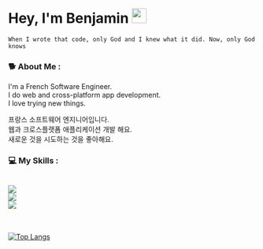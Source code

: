 <div id="header">
<h1>
  Hey, I'm Benjamin
  <img src="https://media.giphy.com/media/hvRJCLFzcasrR4ia7z/giphy.gif" width="30px"/>
</h1>

`When I wrote that code, only God and I knew what it did. Now, only God knows`

### 🐕 About Me :

I'm a French Software Engineer.<br/>
I do web and cross-platform app development.<br/>
I love trying new things.

프랑스 소프트웨어 엔지니어입니다.<br/>
웹과 크로스플랫폼 애플리케이션 개발 해요.<br/> 
새로운 것을 시도하는 것을 좋아해요.

### 💻 My Skills :   

<br />
<div>
  <img src="https://skillicons.dev/icons?i=js,ts,go,java"/><br />
  <img src="https://skillicons.dev/icons?i=react,tailwind,redux,nodejs,spring"/><br />
  <img src="https://skillicons.dev/icons?i=mongodb,postgres,mysql,aws"/><br />
<br />
<br />

[![Top Langs](https://github-readme-stats.vercel.app/api/top-langs/?username=ConfiacB&theme=tokyonight&layout=compact&hide=html,css)](https://github.com/anuraghazra/github-readme-stats)

</div>

<!--
**ConfiacB/ConfiacB** is a ✨ _special_ ✨ repository because its `README.md` (this file) appears on your GitHub profile.

Here are some ideas to get you started:

- 🔭 I’m currently working on ...
- 🌱 I’m currently learning ...
- 👯 I’m looking to collaborate on ...
- 🤔 I’m looking for help with ...
- 💬 Ask me about ...
- 📫 How to reach me: ...
- 😄 Pronouns: ...
- ⚡ Fun fact: ...
-->
